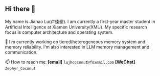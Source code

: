 ## Hi there 👋

My name is Jiahao Lu(卢佳豪). I am currently a first-year master student in Artificial Intelligence at Xiamen University(XMU). My specific research focus is computer architecture and operating system.

🔭 I’m currently working on tiered/heterogeneous memory system and memory reliability. I'm also interested in LLM memory management and communication.

📫 How to reach me: **[email]** `lujhcoconut@foxmail.com`  **[WeChat]** `Zephyr_Coconut`

<!--
**LujhCoconut/LujhCoconut** is a ✨ _special_ ✨ repository because its `README.md` (this file) appears on your GitHub profile.

Here are some ideas to get you started:

- 🔭 I’m currently working on ...
- 🌱 I’m currently learning ...
- 👯 I’m looking to collaborate on ...
- 🤔 I’m looking for help with ...
- 💬 Ask me about ...
- 📫 How to reach me: ...
- 😄 Pronouns: ...
- ⚡ Fun fact: ...
-->
